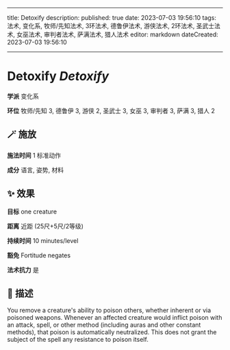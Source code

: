 
---
title: Detoxify
description: 
published: true
date: 2023-07-03 19:56:10
tags: 法术, 变化系, 牧师/先知法术, 3环法术, 德鲁伊法术, 游侠法术, 2环法术, 圣武士法术, 女巫法术, 审判者法术, 萨满法术, 猎人法术
editor: markdown
dateCreated: 2023-07-03 19:56:10

---

# **Detoxify** *Detoxify*

**学派** 变化系 

**环位** 牧师/先知 3, 德鲁伊 3, 游侠 2, 圣武士 3, 女巫 3, 审判者 3, 萨满 3, 猎人 2

## 🪄 施放

**施法时间** 1 标准动作

**成分** 语言, 姿势, 材料

## ✨ 效果 

**目标** one creature 

**距离** 近距 (25尺+5尺/2等级)  

**持续时间** 10 minutes/level 

**豁免** Fortitude negates

**法术抗力** 是

## 📖 描述

You remove a creature's ability to poison others, whether inherent or via poisoned weapons. Whenever an affected creature would inflict poison with an attack, spell, or other method (including auras and other constant methods), that poison is automatically neutralized. This does not grant the subject of the spell any resistance to poison itself.
    